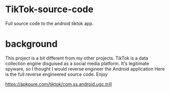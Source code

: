 # TikTok-source-code

Full source code to the android tiktok app.

# background

This project is a bit different from my other projects. TikTok is a data collection engine disguised as a social media platform. It's legitimate spyware, so I thought I would reverse engineer the Android application
Here is the full reverse engineered source code. Enjoy

https://apkpure.com/tiktok/com.ss.android.ugc.trill

